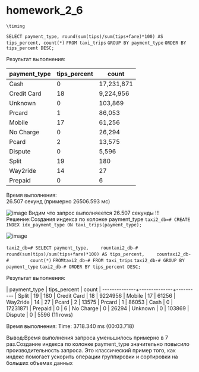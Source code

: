 # homework_2_6
`\timing`

`SELECT payment_type, round(sum(tips)/sum(tips+fare)*100) AS tips_percent, count(*)`
`FROM taxi_trips`
`GROUP BY payment_type`
`ORDER BY tips_percent DESC;`

Результат выполнения:

| payment_type | tips_percent | count |
| -------------- | -------------- | ------- |
| Cash | 0 | 17,231,871 |
| Credit Card | 18 | 9,224,956 |
| Unknown | 0 | 103,869 |
| Prcard | 1 | 86,053 |
| Mobile | 17 | 61,256 |
| No Charge | 0 | 26,294 |
| Pcard | 2 | 13,575 |
| Dispute | 0 | 5,596 |
| Split | 19 | 180 |
| Way2ride | 14 | 27 |
| Prepaid | 0 | 6 |

Время выполнения:  
26.507 секунд (примерно 26506.593 мс)


![image](https://github.com/user-attachments/assets/42100fb9-53d3-483e-85ac-544224bc5012)
Видим что запрос  выполняеется  26.507 секунды !!!
Решение:Cоздания индекса по колонке payment_type
`taxi2_db=# CREATE INDEX idx_payment_type ON taxi_trips(payment_type);`


![image](https://github.com/user-attachments/assets/d1e6da7e-59d6-48c9-b0d6-795ba8c87dc1)


`taxi2_db=# SELECT payment_type,`
`    rountaxi2_db-#        round(sum(tips)/sum(tips+fare)*100) AS tips_percent,`
`    countaxi2_db-#        count(*)`
`FROMtaxi2_db-# FROM taxi_trips`
`taxi2_db-# GROUP BY payment_type`
`taxi2_db-# ORDER BY tips_percent DESC;`

Результат выполнения:

| payment_type | tips_percent |  count
| --------------+--------------+----------
| Split        |           19 |      180
| Credit Card  |           18 |  9224956
| Mobile       |           17 |    61256
| Way2ride     |           14 |       27
| Pcard        |            2 |    13575
| Prcard       |            1 |    86053
| Cash         |            0 | 17231871
| Prepaid      |            0 |        6
| No Charge    |            0 |    26294
| Unknown      |            0 |   103869
| Dispute      |            0 |     5596
 (11 rows)

Время выполнения: 
Time: 3718.340 ms (00:03.718)


Вывод:Время выполнения запроса уменьшилось примерно в 7 раз.Создание индекса по колонке payment_type значительно повысило производительность запроса. Это классический пример того, как индекс помогает ускорить операции группировки и сортировки на больших объемах данных



